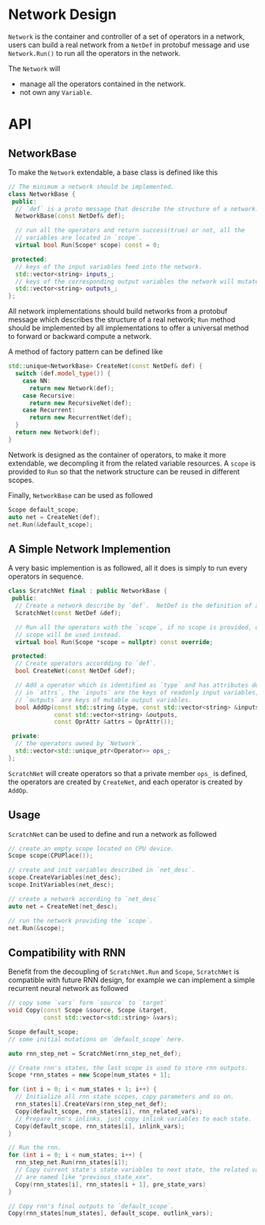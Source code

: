 # Network Design

`Network` is the container and controller of a set of operators in a network, 
users can build a real network from a `NetDef` in protobuf message 
and use `Network.Run()` to run all the operators in the network.

The `Network` will

- manage all the operators contained in the network.
- not own any `Variable`.

# API

## NetworkBase
To make the `Network` extendable, a base class is defined like this

```c++
// The minimum a network should be implemented.
class NetworkBase {
 public:
  // `def` is a proto message that describe the structure of a network.
  NetworkBase(const NetDef& def);

  // run all the operators and return success(true) or not, all the
  // variables are located in `scope`.
  virtual bool Run(Scope* scope) const = 0;

 protected:
  // keys of the input variables feed into the network.
  std::vector<string> inputs_;
  // keys of the corresponding output variables the network will mutate.
  std::vector<string> outputs_;
};
```

All network implementations should build networks from  a protobuf message which 
describes the structure of a real network; `Run` method should be implemented by 
all implementations to offer a universal method to forward or backward compute a network.

A method of factory pattern can be defined like

```c++
std::unique<NetworkBase> CreateNet(const NetDef& def) {
  switch (def.model_type()) {
    case NN:
      return new Network(def);
    case Recursive:
      return new RecursiveNet(def);
    case Recurrent:
      return new RecurrentNet(def);
  }
  return new Network(def);
}
```

Network is designed as the container of operators, to make it more extendable,
we decompling it from the related variable resources. 
A `scope` is provided to `Run` so that the network structure can be reused 
in different scopes.

Finally, `NetworkBase` can be used as followed

```c++
Scope default_scope;
auto net = CreateNet(def);
net.Run(&default_scope);
```


## A Simple Network Implemention

A very basic implemention is as followed, all it does is simply to run every operators in sequence.

```c++
class ScratchNet final : public NetworkBase {
 public:
  // Create a network describe by `def`.  NetDef is the definition of a network.
  ScratchNet(const NetDef &def);

  // Run all the operators with the `scope`, if no scope is provided, default
  // scope will be used instead.
  virtual bool Run(Scope *scope = nullptr) const override;

 protected:
  // Create operators accordding to `def`.
  bool CreateNet(const NetDef &def);

  // Add a operator which is identified as `type` and has attributes described
  // in `attrs`, the `inputs` are the keys of readonly input variables,
  // `outputs` are keys of mutable output variables.
  bool AddOp(const std::string &type, const std::vector<string> &inputs,
             const std::vector<string> &outputs,
             const OprAttr &attrs = OprAttr());

 private:
  // the operators owned by `Network`.
  std::vector<std::unique_ptr<Operator>> ops_;
};
```

`ScratchNet` will create operators so that a private member `ops_` is defined,
the operators are created by `CreateNet`, and each operator is created by `AddOp`.


## Usage
`ScratchNet` can be used to define and run a network as followed

```c++
// create an empty scope located on CPU device.
Scope scope(CPUPlace());

// create and init variables described in `net_desc`.
scope.CreateVariables(net_desc);
scope.InitVariables(net_desc);

// create a network according to `net_desc`
auto net = CreateNet(net_desc);

// run the network providing the `scope`.
net.Run(&scope);
```

## Compatibility with RNN

Benefit from the decoupling of `ScratchNet.Run` and `Scope`, `ScratchNet` is compatible with future RNN design, 
for example we can implement a simple recurrent neural network as followed

```c++
// copy some `vars` form `source` to `target`
void Copy(const Scope &source, Scope &target,
          const std::vector<std::string> &vars);

Scope default_scope;
// some initial mutations on `default_scope` here.

auto rnn_step_net = ScratchNet(rnn_step_net_def);

// Create rnn's states, the last scope is used to store rnn outputs.
Scope *rnn_states = new Scope[num_states + 1];

for (int i = 0; i < num_states + 1; i++) {
  // Initialize all rnn state scopes, copy parameters and so on.
  rnn_states[i].CreateVars(rnn_step_net_def);
  Copy(default_scope, rnn_states[i], rnn_related_vars);
  // Prepare rnn's inlinks, just copy inlink variables to each state.
  Copy(default_scope, rnn_states[i], inlink_vars);
}

// Run the rnn.
for (int i = 0; i < num_states; i++) {
  rnn_step_net.Run(rnn_states[i]);
  // Copy current state's state variables to next state, the related variables
  // are named like "previous_state_xxx".
  Copy(rnn_states[i], rnn_states[i + 1], pre_state_vars)
}

// Copy rnn's final outputs to `default_scope`.
Copy(rnn_states[num_states], default_scope, outlink_vars);
```
